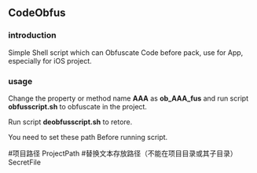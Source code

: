 <h2>CodeObfus</h2>

<h3>introduction</h3>
Simple Shell script which can Obfuscate Code before pack, use for App, especially for iOS project. 

<h3>usage</h3>
<p>Change the property or method name <b>AAA</b> as <b>ob_AAA_fus</b> and run script <b>obfusscript.sh</b> to obfuscate in the project.</p>
<p>Run script <b>deobfusscript.sh</b> to retore.</p>

<p>You need to set these path Before running script.</p>

#项目路径
ProjectPath
#替换文本存放路径（不能在项目目录或其子目录）
SecretFile

